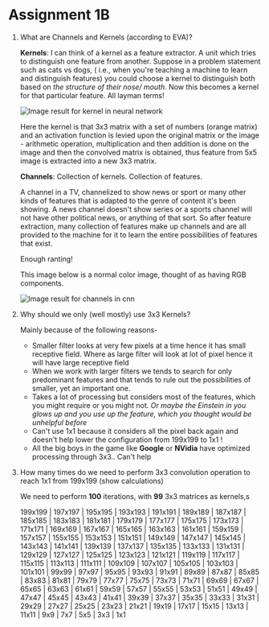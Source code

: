 # **Assignment 1B**

1. What are Channels and Kernels (according to EVA)?

   **Kernels**:  I can think of a kernel as a feature extractor. A unit which tries to distinguish one feature from another. Suppose in a problem statement such as cats vs dogs, ( i.e., when you're teaching a machine to learn and distinguish features) you could choose a kernel to distinguish both based on *the structure of their nose/ mouth*. Now this becomes a kernel for that particular feature. All layman terms!

   ![Image result for kernel in neural network](https://i.stack.imgur.com/9Iu89.gif)

   Here the kernel is that 3x3 matrix with a set of numbers (orange matrix) and an activation function is levied upon the original matrix or the image - arithmetic operation, multiplication and then addition is done on the image and then the convolved matrix is obtained, thus feature from 5x5 image is extracted into a new 3x3 matrix.

   

   **Channels**: Collection of kernels. Collection of features.

   A channel in a TV, channelized to show news or sport or many other kinds of features that is adapted to the genre of content it's been showing. A news channel doesn't show series or a sports channel will not have other political news, or anything of that sort. So after feature extraction, many collection of features make up channels and are all provided to the machine for it to learn the entire possibilities of features that exist.

   Enough ranting!

   This image below is a normal color image, thought of as having RGB components.

   ![Image result for channels in cnn](http://corochann.com/wp-content/uploads/2017/04/cnn_diagram_notation.png)

 



2. Why should we only (well mostly) use 3x3 Kernels?

   Mainly because of the following reasons- 

   - Smaller filter looks at very few pixels at a time hence it has small receptive field. Where as large filter will look at lot of pixel hence it will have large receptive field
   - When we work with larger filters we tends to search for only predominant features and that tends to rule out the possibilities of smaller, yet an important one.
   - Takes a lot of processing but considers most of the features, which you might require or you might not. *Or maybe the Einstein in you glows up and you use up the feature, which you thought would be unhelpful before*
   - Can't use 1x1 because it considers all the pixel back again and doesn't help lower the configuration from 199x199 to 1x1 !
   - All the big boys in the game like **Google** or **NVidia** have optimized processing through 3x3.. Can't help 



3. How many times do we need to perform 3x3 convolution operation to reach 1x1 from 199x199 (show calculations)

   We need to perform **100** iterations, with **99** 3x3 matrices as kernels,s

   199x199 |  197x197 |  195x195 |  193x193 |  191x191 |  189x189 |  187x187 |  185x185 |  183x183 |  181x181 |  179x179 |  177x177 |  175x175 |  173x173 |  171x171 |  169x169 |  167x167 |  165x165 |  163x163 |  161x161 |  159x159 |  157x157 |  155x155 |  153x153 |  151x151 |  149x149 |  147x147 |  145x145 |  143x143 |  141x141 |  139x139 |  137x137 |  135x135 |  133x133 |  131x131 |  129x129 |  127x127 |  125x125 |  123x123 |  121x121 |  119x119 |  117x117 |  115x115 |  113x113 |  111x111 |  109x109 |  107x107 |  105x105 |  103x103 |  101x101 |  99x99 |  97x97 |  95x95 |  93x93 |  91x91 |  89x89 |  87x87 |  85x85 |  83x83 |  81x81 |  79x79 |  77x77 |  75x75 |  73x73 |  71x71 |  69x69 |  67x67 |  65x65 |  63x63 |  61x61 |  59x59 |  57x57 |  55x55 |  53x53 |  51x51 |  49x49 |  47x47 |  45x45 |  43x43 |  41x41 |  39x39 |  37x37 |  35x35 |  33x33 |  31x31 |  29x29 |  27x27 |  25x25 |  23x23 |  21x21 |  19x19 |  17x17 |  15x15 |  13x13 |  11x11 |  9x9 |  7x7 |  5x5 |  3x3 |  1x1

   


